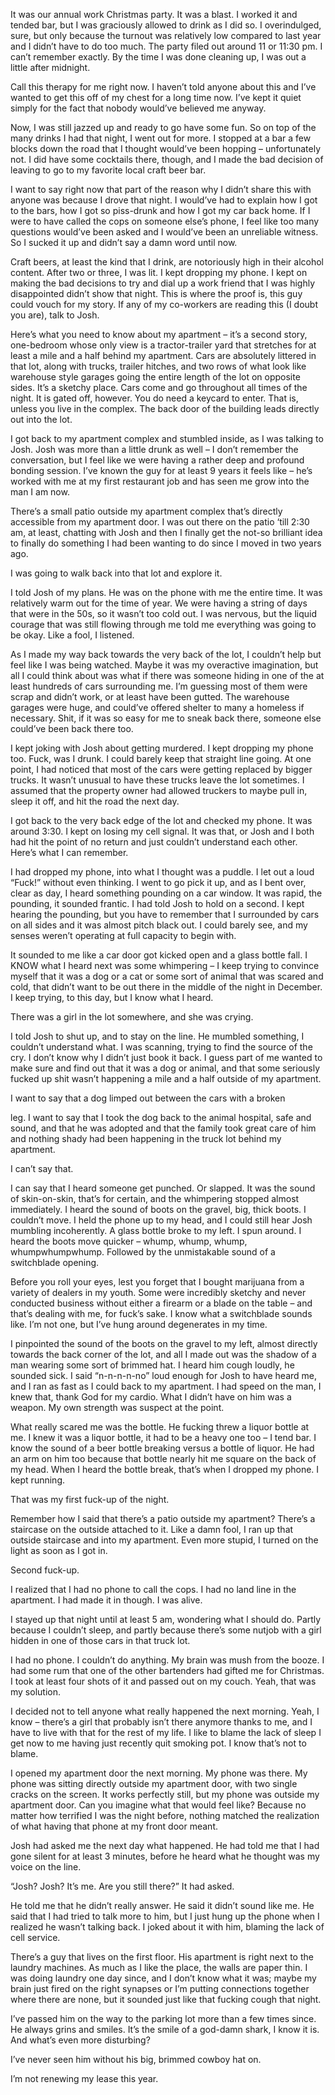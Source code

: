 It was our annual work Christmas party. It was a blast. I worked it and tended bar, but I was graciously allowed to drink as I did so. I overindulged, sure, but only because the turnout was relatively low compared to last year and I didn’t have to do too much. The party filed out around 11 or 11:30 pm. I can’t remember exactly. By the time I was done cleaning up, I was out a little after midnight.  
  
Call this therapy for me right now. I haven’t told anyone about this and I’ve wanted to get this off of my chest for a long time now. I’ve kept it quiet simply for the fact that nobody would’ve believed me anyway.  
  
Now, I was still jazzed up and ready to go have some fun. So on top of the many drinks I had that night, I went out for more. I stopped at a bar a few blocks down the road that I thought would’ve been hopping – unfortunately not. I did have some cocktails there, though, and I made the bad decision of leaving to go to my favorite local craft beer bar.  
  
I want to say right now that part of the reason why I didn’t share this with anyone was because I drove that night. I would’ve had to explain how I got to the bars, how I got so piss-drunk and how I got my car back home. If I were to have called the cops on someone else’s phone, I feel like too many questions would’ve been asked and I would’ve been an unreliable witness. So I sucked it up and didn’t say a damn word until now.  
  
Craft beers, at least the kind that I drink, are notoriously high in their alcohol content. After two or three, I was lit. I kept dropping my phone. I kept on making the bad decisions to try and dial up a work friend that I was highly disappointed didn’t show that night. This is where the proof is, this guy could vouch for my story. If any of my co-workers are reading this (I doubt you are), talk to Josh.  
  
Here’s what you need to know about my apartment – it’s a second story, one-bedroom whose only view is a tractor-trailer yard that stretches for at least a mile and a half behind my apartment. Cars are absolutely littered in that lot, along with trucks, trailer hitches, and two rows of what look like warehouse style garages going the entire length of the lot on opposite sides. It’s a sketchy place. Cars come and go throughout all times of the night. It is gated off, however. You do need a keycard to enter. That is, unless you live in the complex. The back door of the building leads directly out into the lot.  
  
I got back to my apartment complex and stumbled inside, as I was talking to Josh. Josh was more than a little drunk as well – I don’t remember the conversation, but I feel like we were having a rather deep and profound bonding session. I’ve known the guy for at least 9 years it feels like – he’s worked with me at my first restaurant job and has seen me grow into the man I am now.  
  
There’s a small patio outside my apartment complex that’s directly accessible from my apartment door. I was out there on the patio ‘till 2:30 am, at least, chatting with Josh and then I finally get the not-so brilliant idea to finally do something I had been wanting to do since I moved in two years ago.  
  
I was going to walk back into that lot and explore it.  
  
I told Josh of my plans. He was on the phone with me the entire time. It was relatively warm out for the time of year. We were having a string of days that were in the 50s, so it wasn’t too cold out. I was nervous, but the liquid courage that was still flowing through me told me everything was going to be okay. Like a fool, I listened.  
  
As I made my way back towards the very back of the lot, I couldn’t help but feel like I was being watched. Maybe it was my overactive imagination, but all I could think about was what if there was someone hiding in one of the at least hundreds of cars surrounding me. I’m guessing most of them were scrap and didn’t work, or at least have been gutted. The warehouse garages were huge, and could’ve offered shelter to many a homeless if necessary. Shit, if it was so easy for me to sneak back there, someone else could’ve been back there too.  
  
I kept joking with Josh about getting murdered. I kept dropping my phone too. Fuck, was I drunk. I could barely keep that straight line going. At one point, I had noticed that most of the cars were getting replaced by bigger trucks. It wasn’t unusual to have these trucks leave the lot sometimes. I assumed that the property owner had allowed truckers to maybe pull in, sleep it off, and hit the road the next day.  
  
I got back to the very back edge of the lot and checked my phone. It was around 3:30. I kept on losing my cell signal. It was that, or Josh and I both had hit the point of no return and just couldn’t understand each other. Here’s what I can remember.  
  
I had dropped my phone, into what I thought was a puddle. I let out a loud “Fuck!” without even thinking. I went to go pick it up, and as I bent over, clear as day, I heard something pounding on a car window. It was rapid, the pounding, it sounded frantic. I had told Josh to hold on a second. I kept hearing the pounding, but you have to remember that I surrounded by cars on all sides and it was almost pitch black out. I could barely see, and my senses weren’t operating at full capacity to begin with.  
  
It sounded to me like a car door got kicked open and a glass bottle fall. I KNOW what I heard next was some whimpering – I keep trying to convince myself that it was a dog or a cat or some sort of animal that was scared and cold, that didn’t want to be out there in the middle of the night in December. I keep trying, to this day, but I know what I heard.  
  
There was a girl in the lot somewhere, and she was crying.  
  
I told Josh to shut up, and to stay on the line. He mumbled something, I couldn’t understand what. I was scanning, trying to find the source of the cry. I don’t know why I didn’t just book it back. I guess part of me wanted to make sure and find out that it was a dog or animal, and that some seriously fucked up shit wasn’t happening a mile and a half outside of my apartment.  
  
I want to say that a dog limped out between the cars with a broken  
leg. I want to say that I took the dog back to the animal hospital, safe and sound, and that he was adopted and that the family took great care of him and nothing shady had been happening in the truck lot behind my apartment.  
  
I can’t say that.  
  
I can say that I heard someone get punched. Or slapped. It was the sound of skin-on-skin, that’s for certain, and the whimpering stopped almost immediately. I heard the sound of boots on the gravel, big, thick boots. I couldn’t move. I held the phone up to my head, and I could still hear Josh mumbling incoherently. A glass bottle broke to my left. I spun around. I heard the boots move quicker – whump, whump, whump, whumpwhumpwhump. Followed by the unmistakable sound of a switchblade opening.  
  
Before you roll your eyes, lest you forget that I bought marijuana from a variety of dealers in my youth. Some were incredibly sketchy and never conducted business without either a firearm or a blade on the table – and that’s dealing with me, for fuck’s sake. I know what a switchblade sounds like. I’m not one, but I’ve hung around degenerates in my time.  
  
I pinpointed the sound of the boots on the gravel to my left, almost directly towards the back corner of the lot, and all I made out was the shadow of a man wearing some sort of brimmed hat. I heard him cough loudly, he sounded sick. I said “n-n-n-n-no” loud enough for Josh to have heard me, and I ran as fast as I could back to my apartment. I had speed on the man, I knew that, thank God for my cardio. What I didn’t have on him was a weapon. My own strength was suspect at the point.  
  
What really scared me was the bottle. He fucking threw a liquor bottle at me. I knew it was a liquor bottle, it had to be a heavy one too – I tend bar. I know the sound of a beer bottle breaking versus a bottle of liquor. He had an arm on him too because that bottle nearly hit me square on the back of my head. When I heard the bottle break, that’s when I dropped my phone. I kept running.  
  
That was my first fuck-up of the night.  
  
Remember how I said that there’s a patio outside my apartment? There’s a staircase on the outside attached to it. Like a damn fool, I ran up that outside staircase and into my apartment. Even more stupid, I turned on the light as soon as I got in.  
  
Second fuck-up.  
  
I realized that I had no phone to call the cops. I had no land line in the apartment. I had made it in though. I was alive.  
  
I stayed up that night until at least 5 am, wondering what I should do. Partly because I couldn’t sleep, and partly because there’s some nutjob with a girl hidden in one of those cars in that truck lot.  
  
I had no phone. I couldn’t do anything. My brain was mush from the booze. I had some rum that one of the other bartenders had gifted me for Christmas. I took at least four shots of it and passed out on my couch. Yeah, that was my solution.  
  
I decided not to tell anyone what really happened the next morning. Yeah, I know – there’s a girl that probably isn’t there anymore thanks to me, and I have to live with that for the rest of my life. I like to blame the lack of sleep I get now to me having just recently quit smoking pot. I know that’s not to blame.  
  
I opened my apartment door the next morning. My phone was there. My phone was sitting directly outside my apartment door, with two single cracks on the screen. It works perfectly still, but my phone was outside my apartment door. Can you imagine what that would feel like? Because no matter how terrified I was the night before, nothing matched the realization of what having that phone at my front door meant.  
  
Josh had asked me the next day what happened. He had told me that I had gone silent for at least 3 minutes, before he heard what he thought was my voice on the line.  
  
“Josh? Josh? It’s me. Are you still there?” It had asked.  
  
He told me that he didn’t really answer. He said it didn’t sound like me. He said that I had tried to talk more to him, but I just hung up the phone when I realized he wasn’t talking back. I joked about it with him, blaming the lack of cell service.  
  
There’s a guy that lives on the first floor. His apartment is right next to the laundry machines. As much as I like the place, the walls are paper thin. I was doing laundry one day since, and I don’t know what it was; maybe my brain just fired on the right synapses or I’m putting connections together where there are none, but it sounded just like that fucking cough that night.  
  
I’ve passed him on the way to the parking lot more than a few times since. He always grins and smiles. It’s the smile of a god-damn shark, I know it is. And what’s even more disturbing?  
  
I’ve never seen him without his big, brimmed cowboy hat on.  
  
I’m not renewing my lease this year.  
  
